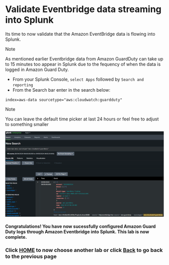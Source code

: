 # Validate Eventbridge data streaming into Splunk
Its time to now validate that the Amazon EventBridge data is flowing into Splunk.

>[!NOTE]
>As mentioned earlier Eventbridge data from Amazon GuardDuty can take up to 15 minutes too appear in Splunk due to the fequency of when the data is logged in Amazon Guard Duty.

- From your Splunk Console, `select Apps` followed by `Search and reporting`
- From the Search bar enter in the search below:

```text
index=aws-data sourcetype="aws:cloudwatch:guardduty"
```

>[!NOTE]
>You can leave the default time picker at last 24 hours or feel free to adjust to something smaller

![splunkguardduty](/static/40_eventbridge/splunk_guardduty.png)


#### Congratulations! You have now sucessfully configured Amazon Guard Duty logs through Amazon Eventbridge into Splunk. This lab is now complete.

### Click <a>[HOME](/README.md)</a> to now choose another lab or click <a>[Back](/content/Lab4_eventbridge/setup_rule.md) to go back to the previous page</a>
